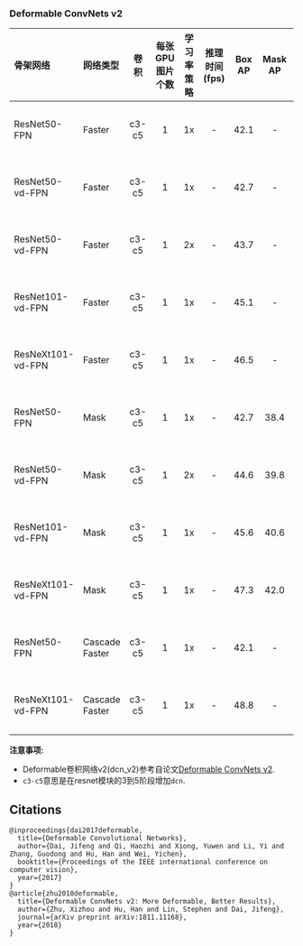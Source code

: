 ### Deformable ConvNets v2

| 骨架网络             | 网络类型           | 卷积    | 每张GPU图片个数 | 学习率策略 |推理时间(fps)| Box AP | Mask AP |                           下载                           | 配置文件 |
| :------------------- | :------------- | :-----: |:--------: | :-----: | :-----------: |:----: | :-----: | :----------------------------------------------------------: | :----: |
| ResNet50-FPN         | Faster         | c3-c5   |    1      |   1x    |    -     |  42.1  |    -    | [下载链接](https://paddledet.bj.bcebos.com/models/faster_rcnn_dcn_r50_fpn_1x_coco.pdparams) | [配置文件](https://github.com/PaddlePaddle/PaddleDetection/tree/release/2.3/configs/dcn/faster_rcnn_dcn_r50_fpn_1x_coco.yml) |
| ResNet50-vd-FPN      | Faster         | c3-c5   |    1      |   1x    |    -     |  42.7  |    -    | [下载链接](https://paddledet.bj.bcebos.com/models/faster_rcnn_dcn_r50_vd_fpn_1x_coco.pdparams) | [配置文件](https://github.com/PaddlePaddle/PaddleDetection/tree/release/2.3/configs/dcn/faster_rcnn_dcn_r50_vd_fpn_1x_coco.yml) |
| ResNet50-vd-FPN      | Faster         | c3-c5   |    1      |   2x    |    -     |  43.7  |    -    | [下载链接](https://paddledet.bj.bcebos.com/models/faster_rcnn_dcn_r50_vd_fpn_2x_coco.pdparams) | [配置文件](https://github.com/PaddlePaddle/PaddleDetection/tree/release/2.3/configs/dcn/faster_rcnn_dcn_r50_vd_fpn_2x_coco.yml) |
| ResNet101-vd-FPN     | Faster         | c3-c5   |    1      |   1x    |    -     |  45.1  |    -    | [下载链接](https://paddledet.bj.bcebos.com/models/faster_rcnn_dcn_r101_vd_fpn_1x_coco.pdparams) | [配置文件](https://github.com/PaddlePaddle/PaddleDetection/tree/release/2.3/configs/dcn/faster_rcnn_dcn_r101_vd_fpn_1x_coco.yml) |
| ResNeXt101-vd-FPN    | Faster         | c3-c5   |    1      |   1x    |    -     |  46.5  |    -    | [下载链接](https://paddledet.bj.bcebos.com/models/faster_rcnn_dcn_x101_vd_64x4d_fpn_1x_coco.pdparams) |[配置文件](https://github.com/PaddlePaddle/PaddleDetection/tree/release/2.3/configs/dcn/faster_rcnn_dcn_x101_vd_64x4d_fpn_1x_coco.yml) |
| ResNet50-FPN         | Mask           | c3-c5   |    1      |   1x    |    -     |  42.7  |   38.4   | [下载链接](https://paddledet.bj.bcebos.com/models/mask_rcnn_dcn_r50_fpn_1x_coco.pdparams) | [配置文件](https://github.com/PaddlePaddle/PaddleDetection/tree/release/2.3/configs/dcn/mask_rcnn_dcn_r50_fpn_1x_coco.yml) |
| ResNet50-vd-FPN      | Mask           | c3-c5   |    1      |   2x    |    -     |  44.6  |  39.8   | [下载链接](https://paddledet.bj.bcebos.com/models/mask_rcnn_dcn_r50_vd_fpn_2x_coco.pdparams) | [配置文件](https://github.com/PaddlePaddle/PaddleDetection/tree/release/2.3/configs/dcn/mask_rcnn_dcn_r50_vd_fpn_2x_coco.yml) |
| ResNet101-vd-FPN     | Mask           | c3-c5   |    1      |   1x    |    -     |  45.6 |  40.6  | [下载链接](https://paddledet.bj.bcebos.com/models/mask_rcnn_dcn_r101_vd_fpn_1x_coco.pdparams) | [配置文件](https://github.com/PaddlePaddle/PaddleDetection/tree/release/2.3/configs/dcn/mask_rcnn_dcn_r101_vd_fpn_1x_coco.yml) |
| ResNeXt101-vd-FPN    | Mask           | c3-c5   |    1      |   1x    |     -    |  47.3 |  42.0  | [下载链接](https://paddledet.bj.bcebos.com/models/mask_rcnn_dcn_x101_vd_64x4d_fpn_1x_coco.pdparams) | [配置文件](https://github.com/PaddlePaddle/PaddleDetection/tree/release/2.3/configs/dcn/mask_rcnn_dcn_x101_vd_64x4d_fpn_1x_coco.yml) |
| ResNet50-FPN         | Cascade Faster         | c3-c5   |    1      |   1x    |    -     |  42.1  |    -    | [下载链接](https://paddledet.bj.bcebos.com/models/cascade_rcnn_dcn_r50_fpn_1x_coco.pdparams) | [配置文件](https://github.com/PaddlePaddle/PaddleDetection/tree/release/2.3/configs/dcn/cascade_rcnn_dcn_r50_fpn_1x_coco.yml) |
| ResNeXt101-vd-FPN    | Cascade Faster           | c3-c5   |    1      |   1x    |     -    |  48.8 |  -  | [下载链接](https://paddledet.bj.bcebos.com/models/cascade_rcnn_dcn_x101_vd_64x4d_fpn_1x_coco.pdparams) | [配置文件](https://github.com/PaddlePaddle/PaddleDetection/tree/release/2.3/configs/dcn/cascade_rcnn_dcn_x101_vd_64x4d_fpn_1x_coco.yml) |


**注意事项:**  

- Deformable卷积网络v2(dcn_v2)参考自论文[Deformable ConvNets v2](https://arxiv.org/abs/1811.11168).
- `c3-c5`意思是在resnet模块的3到5阶段增加`dcn`.

## Citations
```
@inproceedings{dai2017deformable,
  title={Deformable Convolutional Networks},
  author={Dai, Jifeng and Qi, Haozhi and Xiong, Yuwen and Li, Yi and Zhang, Guodong and Hu, Han and Wei, Yichen},
  booktitle={Proceedings of the IEEE international conference on computer vision},
  year={2017}
}
@article{zhu2018deformable,
  title={Deformable ConvNets v2: More Deformable, Better Results},
  author={Zhu, Xizhou and Hu, Han and Lin, Stephen and Dai, Jifeng},
  journal={arXiv preprint arXiv:1811.11168},
  year={2018}
}
```
